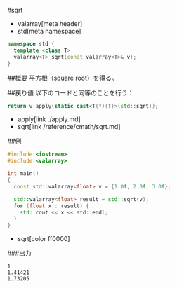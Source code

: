 #sqrt
* valarray[meta header]
* std[meta namespace]

```cpp
namespace std {
  template <class T>
  valarray<T> sqrt(const valarray<T>& v);
}
```

##概要
平方根（square root）を得る。


##戻り値
以下のコードと同等のことを行う：

```cpp
return v.apply(static_cast<T(*)(T)>(std::sqrt));
```
* apply[link ./apply.md]
* sqrt[link /reference/cmath/sqrt.md]


##例
```cpp
#include <iostream>
#include <valarray>

int main()
{
  const std::valarray<float> v = {1.0f, 2.0f, 3.0f};

  std::valarray<float> result = std::sqrt(v);
  for (float x : result) {
    std::cout << x << std::endl;
  }
}
```
* sqrt[color ff0000]

###出力
```
1
1.41421
1.73205
```



